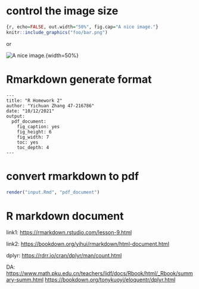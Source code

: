 # control the image size

```R
{r, echo=FALSE, out.width="50%", fig.cap="A nice image."}
knitr::include_graphics("foo/bar.png")
```
or

![A nice image.](foo/bar.png){width=50%}

# Rmarkdown generate format

```
---
title: "R Homework 2"
author: "Yichuan Zhang 47-216786"
date: "10/12/2021"
output: 
  pdf_document:
    fig_caption: yes
    fig_height: 6
    fig_width: 7
    toc: yes
    toc_depth: 4
---
```

# convert rmarkdown to pdf

```R
render("input.Rmd", "pdf_document")
```

# R markdown document

link1: https://rmarkdown.rstudio.com/lesson-9.html

link2: https://bookdown.org/yihui/rmarkdown/html-document.html

dplyr: https://rdrr.io/cran/dplyr/man/count.html

DA: https://www.math.pku.edu.cn/teachers/lidf/docs/Rbook/html/_Rbook/summary-summ.html
https://bookdown.org/tonykuoyj/eloquentr/dplyr.html